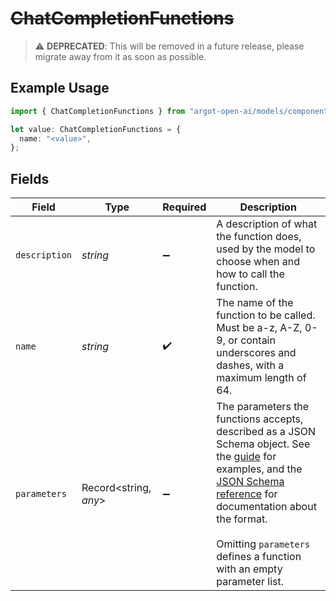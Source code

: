 # ~~ChatCompletionFunctions~~

> :warning: **DEPRECATED**: This will be removed in a future release, please migrate away from it as soon as possible.

## Example Usage

```typescript
import { ChatCompletionFunctions } from "argot-open-ai/models/components";

let value: ChatCompletionFunctions = {
  name: "<value>",
};
```

## Fields

| Field                                                                                                                                                                                                                                                                                                                                  | Type                                                                                                                                                                                                                                                                                                                                   | Required                                                                                                                                                                                                                                                                                                                               | Description                                                                                                                                                                                                                                                                                                                            |
| -------------------------------------------------------------------------------------------------------------------------------------------------------------------------------------------------------------------------------------------------------------------------------------------------------------------------------------- | -------------------------------------------------------------------------------------------------------------------------------------------------------------------------------------------------------------------------------------------------------------------------------------------------------------------------------------- | -------------------------------------------------------------------------------------------------------------------------------------------------------------------------------------------------------------------------------------------------------------------------------------------------------------------------------------- | -------------------------------------------------------------------------------------------------------------------------------------------------------------------------------------------------------------------------------------------------------------------------------------------------------------------------------------- |
| `description`                                                                                                                                                                                                                                                                                                                          | *string*                                                                                                                                                                                                                                                                                                                               | :heavy_minus_sign:                                                                                                                                                                                                                                                                                                                     | A description of what the function does, used by the model to choose when and how to call the function.                                                                                                                                                                                                                                |
| `name`                                                                                                                                                                                                                                                                                                                                 | *string*                                                                                                                                                                                                                                                                                                                               | :heavy_check_mark:                                                                                                                                                                                                                                                                                                                     | The name of the function to be called. Must be a-z, A-Z, 0-9, or contain underscores and dashes, with a maximum length of 64.                                                                                                                                                                                                          |
| `parameters`                                                                                                                                                                                                                                                                                                                           | Record<string, *any*>                                                                                                                                                                                                                                                                                                                  | :heavy_minus_sign:                                                                                                                                                                                                                                                                                                                     | The parameters the functions accepts, described as a JSON Schema object. See the [guide](/docs/guides/function-calling) for examples, and the [JSON Schema reference](https://json-schema.org/understanding-json-schema/) for documentation about the format. <br/><br/>Omitting `parameters` defines a function with an empty parameter list. |